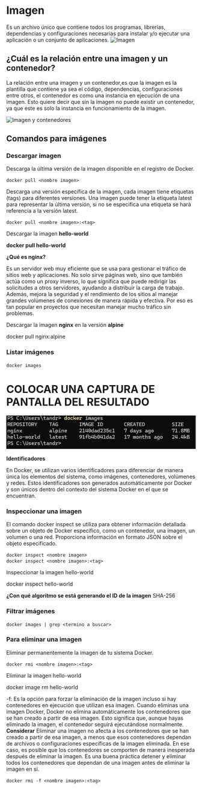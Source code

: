 # Imagen
Es un archivo único que contiene todos los programas, librerías, dependencias y configuraciones necesarias para instalar y/o ejecutar una aplicación o un conjunto de aplicaciones.
![Imagen](img/imagen.PNG)


## ¿Cuál es la relación entre una imagen y un contenedor? 
La relación entre una imagen y un contenedor,es que la imagen es la plantilla que contiene ya sea el código, dependencias, configuraciones entre otros, el contenedor es como una instancia en ejecución de una imagen. Esto quiere decir que sin la imagen no puede existir un contenedor, ya que este es solo la instancia en funcionamiento de la imagen. 

![Imagen y contenedores](img/imagenContenedores.JPG)
## Comandos para imágenes

### Descargar imagen
Descarga la última versión de la imagen disponible en el registro de Docker.

```
docker pull <nombre imagen> 
```

Descarga una versión específica de la imagen, cada imagen tiene etiquetas (tags) para diferentes versiones.
Una imagen puede tener la etiqueta latest para representar la última versión, si no se especifica una etiqueta se hará referencia a la versión latest.

```
docker pull <nombre imagen>:<tag>
```

Descargar la imagen **hello-world**

**docker pull hello-world**

**¿Qué es nginx?**

Es un servidor web muy eficiente que se usa para gestionar el tráfico de sitios web y aplicaciones. No solo sirve páginas web, sino que también actúa como un proxy inverso, lo que significa que puede redirigir las solicitudes a otros servidores, ayudando a distribuir la carga de trabajo. Además, mejora la seguridad y el rendimiento de los sitios al manejar grandes volúmenes de conexiones de manera rápida y efectiva. Por eso es tan popular en proyectos que necesitan manejar mucho tráfico sin problemas.

Descargar la imagen  **nginx** en la versión **alpine**


docker pull nginx:alpine

### Listar imágenes

```
docker images
```

# COLOCAR UNA CAPTURA DE PANTALLA DEL RESULTADO 
![Imagenes](img/dockerImages.png)

**Identificadores**

En Docker, se utilizan varios identificadores para diferenciar de manera única los elementos del sistema, como imágenes, contenedores, volúmenes y redes. Estos identificadores son generados automáticamente por Docker y son únicos dentro del contexto del sistema Docker en el que se encuentran. 

### Inspeccionar una imagen
El comando docker inspect se utiliza para obtener información detallada sobre un objeto de Docker específico, como un contenedor, una imagen, un volumen o una red.  Proporciona información en formato JSON sobre el objeto especificado.

```
docker inspect <nombre imagen>
docker inspect <nombre imagen>:<tag>
```

Inspeccionar la imagen hello-world 


docker inspect hello-world

**¿Con qué algoritmo se está generando el ID de la imagen**
SHA-256

### Filtrar imágenes

```
docker images | grep <termino a buscar>

```

### Para eliminar una imagen
Eliminar permanentemente la imagen de tu sistema Docker.

```
docker rmi <nombre imagen>:<tag>
```

Eliminar la imagen hello-world 

docker image rm hello-world

-f: Es la opción para forzar la eliminación de la imagen incluso si hay contenedores en ejecución que utilizan esa imagen.
Cuando eliminas una imagen Docker, Docker no elimina automáticamente los contenedores que se han creado a partir de esa imagen. Esto significa que, aunque hayas eliminado la imagen, el contenedor seguirá ejecutándose normalmente.  
**Considerar**
Eliminar una imagen no afecta a los contenedores que se han creado a partir de esa imagen, a menos que esos contenedores dependan de archivos o configuraciones específicas de la imagen eliminada. En ese caso, es posible que los contenedores se comporten de manera inesperada después de eliminar la imagen.
Es una buena práctica detener y eliminar todos los contenedores que dependan de una imagen antes de eliminar la imagen en sí.

```
docker rmi -f <nombre imagen>:<tag>
```

